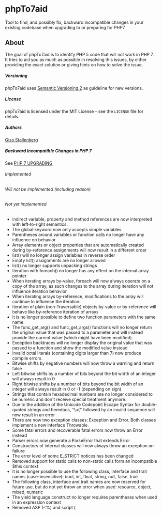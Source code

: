 # phpTo7aid
Tool to find, and possibly fix, backward incompatible changes in your existing codebase when upgrading to or preparing for PHP7

About
-----
The goal of phpTo7aid is to identify PHP 5 code that will not work in PHP 7. It tries to aid you as much as possible in resolving this issues, by either providing the exact solution or giving hints on how to solve the issue.


##### Versioning #####
phpTo7aid uses [Semantic Versioning 2](http://semver.org/) as guideline for new versions.


##### License #####
phpTo7aid is licensed under the MIT License - see the `LICENSE` file for details.


##### Authors #####
[Giso Stallenberg](https://github.com/gisostallenberg/)


##### Backward Incompatible Changes in PHP 7 #####

See [PHP 7 UPGRADING](https://github.com/php/php-src/blob/php-7.0.0alpha2/UPGRADING)

###### Implemented ######

###### Will not be implemented (including reason) ######

###### Not yet implemented ######
* Indirect variable, property and method references are now interpreted with left-to-right semantics.
* The global keyword now only accepts simple variables
* Parentheses around variables or function calls no longer have any influence on behavior
* Array elements or object properties that are automatically created during by-reference assignments will now result in a different order
* list() will no longer assign variables in reverse order
* Empty list() assignments are no longer allowed
* list() no longer supports unpacking strings
* Iteration with foreach() no longer has any effect on the internal array pointer
* When iterating arrays by-value, foreach will now always operate on a copy of the array, as such changes to the array during iteration will not influence iteration behavior
* When iterating arrays by-reference, modifications to the array will continue to influence the iteration.
* Iteration of plain (non-Traversable) objects by-value or by-reference will behave like by-reference iteration of arrays
* It is no longer possible to define two function parameters with the same name.
* The func_get_arg() and func_get_args() functions will no longer return the original value that was passed to a parameter and will instead provide the current value (which might have been modified).
* Exception backtraces will no longer display the original value that was passed to a function and show the modified value instead
* Invalid octal literals (containing digits larger than 7) now produce compile errors.
* Bitwise shifts by negative numbers will now throw a warning and return false
* Left bitwise shifts by a number of bits beyond the bit width of an integer will always result in 0
* Right bitwise shifts by a number of bits beyond the bit width of an integer will always result in 0 or -1 (depending on sign)
* Strings that contain hexadecimal numbers are no longer considered to be numeric and don't receive special treatment anymore.
* Due to the addition of the Unicode Codepoint Escape Syntax for double-quoted strings and heredocs, "\u{" followed by an invalid sequence will now result in an error
* There are now two exception classes: Exception and Error. Both classes implement a new interface Throwable.
* Some fatal errors and recoverable fatal errors now throw an Error instead
* Parser errors now generate a ParseError that extends Error
* Constructors of internal classes will now always throw an exception on failure
* The error level of some E_STRICT notices has been changed
* Removed support for static calls to non-static calls form an incompatible $this context.
* It is no longer possible to use the following class, interface and trait names (case-insensitive): bool, int, float, string, null, false, true
* The following class, interface and trait names are now reserved for future use, but do not yet throw an error when used: resource, object, mixed, numeric
* The yield language construct no longer requires parentheses when used in an expression context
* Removed ASP (<%) and script (<script language=php>) tags
* Removed support for assigning the result of new by reference* Removed support for scoped calls to non-static methods from an incompatible $this context
* Removed support for #-style comments in ini files
* $HTTP_RAW_POST_DATA is no longer available
* call_user_method() and call_user_method_array() no longer exists
* ob_start() no longer issues an E_ERROR, but instead an E_RECOVERABLE_ERROR in case an output buffer is created in an output buffer handler
* Improved zend_qsort(using hybrid sorting algo) for better performance, and also renamed zend_qsort to zend_sort.
* Added stable sorting algo zend_insert_sort
* Removed dl() function on fpm-fcgi
* setcookie() with an empty cookie name now issues a WARNING and doesn't send an empty set-cookie header line anymore
* Removed support for disabling the CURLOPT_SAFE_UPLOAD option. All curl file uploads must use the curl_file / CURLFile APIs
* Removed $is_dst parameter from mktime() and gmmktime()
* dba_delete() now returns false if the key was not found for the inifile handler, too.
* GMP requires libgmp version 4.2 or newer now
* gmp_setbit() and gmp_clrbit() now return FALSE for negative indices, making them consistent with other GMP functions
* Removed deprecated aliases datefmt_set_timezone_id() and IntlDateFormatter::setTimeZoneID().
* Added LIBXML_BIGLINES parser option
* Removed deprecated mcrypt_generic_end() alias in favor of mcrypt_generic_deinit()
* Removed deprecated mcrypt_ecb(), mcrypt_cbc(), mcrypt_cfb() and mcrypt_ofb() functions in favor of mcrypt_encrypt() and mcrypt_decrypt() with an MCRYPT_MODE_* flag
* session_start() accepts all INI settings as array. e.g. ['cache_limiter'=>'private'] sets session.cache_limiter=private. It also supports 'read_and_close' which closes session data immediately after read data
* Save handler accepts validate_sid(), update_timestamp() which validates session ID existence, updates timestamp of session data
* SessionUpdateTimestampHandlerInterface is added. validateSid(), updateTimestamp() is defined in the interface.
* session.lazy_write(default=On) INI setting enables only write session data when session data is updated.
* Removed opcache.load_comments configuration directive
* Removed the "rsa_key_size" SSL context option in favor of automatically setting the appropriate size given the negotiated crypto algorithm
* Removed "CN_match" and "SNI_server_name" SSL context options.
* Removed support for /e (PREG_REPLACE_EVAL) modifier
* Removed PGSQL_ATTR_DISABLE_NATIVE_PREPARED_STATEMENT attribute in favor of ATTR_EMULATE_PREPARES
* Removed string category support in setlocale()
* Removed set_magic_quotes_runtime() and its alias magic_quotes_runtime()
* Rejected RFC 7159 incompatible number formats in json_decode string - top level (07, 0xff, .1, -.1) and all levels ([1.], [1.e1])
* Calling json_decode with 1st argument equal to empty PHP string or value that after casting to string is empty string (NULL, FALSE) results in JSON syntax error
* Removed set_socket_blocking() in favor of its alias stream_set_blocking()
* Removed xsl.security_prefs ini option. Use XsltProcessor::setSecurityPrefs() instead

